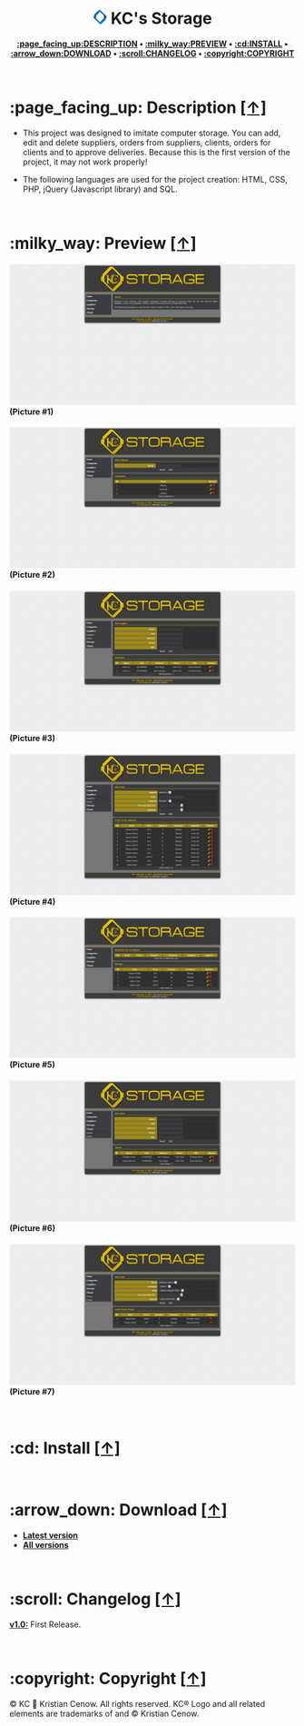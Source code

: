 <h1 align="center"><img src="https://raw.githubusercontent.com/kcenow/Storage/master/favicon.png" width="25px" height="25px"> KC's Storage</h1>
<p align="center"><b><a href="#page_facing_up-description-">:page_facing_up:DESCRIPTION</a> • <a href="#milky_way-preview-">:milky_way:PREVIEW</a> • <a href="#cd-install-">:cd:INSTALL</a> • <a href="#arrow_down-download-">:arrow_down:DOWNLOAD</a> • <a href="#scroll-changelog-">:scroll:CHANGELOG</a> • <a href="#copyright-copyright-">:copyright:COPYRIGHT</a></b></p>

<br />

<h1>:page_facing_up: Description <a href="#-cmd-launcher" title="Go to Navigation">[↑]</a></h1>

* This project was designed to imitate computer storage. You can add, edit and delete suppliers, orders from suppliers, clients, orders for clients and to approve deliveries. Because this is the first version of the project, it may not work properly!

* The following languages are used for the project creation: HTML, CSS, PHP, jQuery (Javascript library) and SQL.

<br />

<h1>:milky_way: Preview <a href="#-cmd-launcher" title="Go to Navigation">[↑]</a></h1>
<h4><img src="https://raw.githubusercontent.com/kcenow/Storage/master/Preview/Preview%2001.png">
(Picture #1)</h4>

<h4><img src="https://raw.githubusercontent.com/kcenow/Storage/master/Preview/Preview%2002.png">
(Picture #2)</h4>

<h4><img src="https://raw.githubusercontent.com/kcenow/Storage/master/Preview/Preview%2003.png">
(Picture #3)</h4>

<h4><img src="https://raw.githubusercontent.com/kcenow/Storage/master/Preview/Preview%2004.png">
(Picture #4)</h4>

<h4><img src="https://raw.githubusercontent.com/kcenow/Storage/master/Preview/Preview%2005.png">
(Picture #5)</h4>

<h4><img src="https://raw.githubusercontent.com/kcenow/Storage/master/Preview/Preview%2006.png">
(Picture #6)</h4>

<h4><img src="https://raw.githubusercontent.com/kcenow/Storage/master/Preview/Preview%2007.png">
(Picture #7)</h4>

<br />

<h1>:cd: Install <a href="#-cmd-launcher" title="Go to Navigation">[↑]</a></h1>



<br />

<h1>:arrow_down: Download <a href="#-cmd-launcher" title="Go to Navigation">[↑]</a></h1>

* <b>[Latest version](https://github.com/kcenow/Storage/releases/tag/v1.0 "Latest version")</b>
* <b>[All versions](https://github.com/kcenow/Storage/releases "All versions")</b>

<br />

<h1>:scroll: Changelog <a href="#-cmd-launcher" title="Go to Navigation">[↑]</a></h1>

<b>[v1.0:](https://github.com/kcenow/Storage/releases/tag/v1.0 "Latest version")</b>	First Release.

<br />

<h1>:copyright: Copyright <a href="#-cmd-launcher" title="Go to Navigation">[↑]</a></h1>
© KC &#128640; Kristian Cenow. All rights reserved. KC® Logo and all related elements are trademarks of and © Kristian Cenow.
